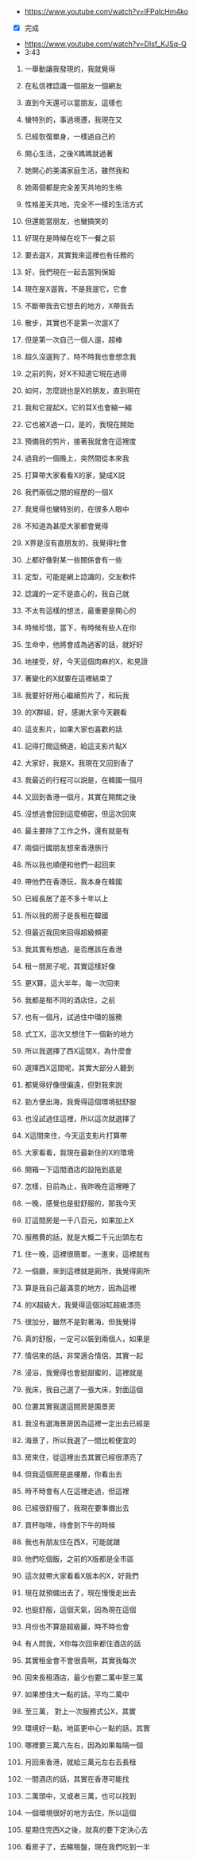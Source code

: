- https://www.youtube.com/watch?v=IFPqIcHm4ko
- [x] 完成

- https://www.youtube.com/watch?v=DIsf_KJSq-Q
- 3:43

1. 一舉動讓我發現的，我就覺得
1. 在私信裡諗識一個朋友一個網友
1. 直到今天還可以當朋友，這樣也
1. 蠻特別的，事過境遷，我現在又
1. 已經恢復單身，一樣過自己的
1. 開心生活，之後X媽媽就過著
1. 她開心的美滿家庭生活，雖然我和
1. 她兩個都是完全差天共地的生格
1. 性格差天共地，完全不一樣的生活方式
1. 但還能當朋友，也蠻搞笑的
1. 好現在是時候在吃下一餐之前
1. 要去遛X，其實我來這裡也有任務的
1. 好，我們現在一起去當狗保姆
1. 現在是X遛我，不是我遛它，它會
1. 不斷帶我去它想去的地方，X帶我去
1. 散步，其實也不是第一次遛X了
1. 但是第一次自己一個人遛，超棒
1. 超久沒遛狗了，時不時我也會想念我
1. 之前的狗，好X不知道它現在過得
1. 如何，怎麼説也是X的朋友，直到現在
1. 我和它提起X，它的耳X也會縮一縮
1. 它也被X過一口，是的，我現在開始
1. 預備我的剪片，接著我就會在這裡度
1. 過我的一個晚上，突然間從本來我
1. 打算帶大家看看X的家，變成X説
1. 我們兩個之間的經歷的一個X
1. 我覺得也蠻特別的，在很多人眼中
1. 不知道為甚麼大家都會覺得
1. X界是沒有直朋友的，我覺得社會
1. 上都好像對某一些關係會有一些
1. 定型，可能是網上諗識的，交友軟件
1. 諗識的一定不是直心的，我自己就
1. 不太有這樣的想法，最重要是開心的
1. 時候珍惜，當下，有時候有些人在你
1. 生命中，他將會成為過客的話，就好好
1. 地接受，好，今天這個肉麻的X，和見證
1. 著變化的X就要在這裡結束了
1. 我要好好用心繼續剪片了，和玩我
1. 的X群組，好，感謝大家今天觀看
1. 這支影片，如果大家也喜歡的話
1. 記得打閲這頻道，給這支影片點X

1. 大家好，我是X，我現在又回到香了
1. 我最近的行程可以説是，在韓國一個月
1. 又回到香港一個月，其實在開關之後
1. 沒想過會回到這麼頻密，但這次回來
1. 最主要除了工作之外，還有就是有
1. 兩個行國朋友想來香港旅行
1. 所以我也順便和他們一起回來
1. 帶他們在香港玩，我本身在韓國
1. 已經長居了差不多十年以上
1. 所以我的房子是長租在韓國
1. 但最近我回來回得超級頻密
1. 我其實有想過，是否應該在香港
1. 租一間房子呢，其實這樣好像
1. 更X算，這大半年，每一次回來
1. 我都是租不同的酒店住，之前
1. 也有一個月，試過住中環的服務
1. 式工X，這次又想住下一個新的地方
1. 所以我選擇了西X這間X，為什麼會
1. 選擇西X這間呢，其實大部分人聽到
1. 都覺得好像很偏遠，但對我來説
1. 勁方便出海，我覺得這個環境挺舒服
1. 也沒試過住這裡，所以這次就選擇了
1. X這間來住，今天這支影片打算帶
1. 大家看看，我現在最新住的X的環境
1. 開箱一下這間酒店的設拖到底是
1. 怎樣，目前為止，我昨晚在這裡睡了
1. 一晚，感覺也是挺舒服的，那我今天
1. 訂這間房是一千八百元，如果加上X
1. 服務費的話，就是大概二千元出頭左右
1. 住一晚，這裡很簡單，一進來，這裡就有
1. 一個廳，來到這裡就是廁所，我覺得廁所
1. 算是我自己最滿意的地方，因為這裡
1. 的X超級大，我覺得這個浴缸超級漂亮
1. 很加分，雖然不是對著海，但我覺得
1. 真的舒服，一定可以裝到兩個人，如果是
1. 情侶來的話，非常適合情侶，其實一起
1. 浸浴，我覺得也會挺甜蜜的，這裡就是
1. 我床，我自己選了一張大床，對面這個
1. 位置其實我選這間房是園景房
1. 我沒有選海景房因為這裡一定出去已經是
1. 海景了，所以我選了一間比較便宜的
1. 房來住，從這裡出去其實已經很漂亮了
1. 但我這個房是底樓層，你看出去
1. 時不時會有人在這裡走過，但這裡
1. 已經很舒服了，我現在要準備出去
1. 買杯咖啡，待會到下午的時候
1. 我也有朋友住在西X，可能就跟
1. 他們吃個飯，之前的X版都是全市區
1. 這次就帶大家看看X版本的X，好我們
1. 現在就預備出去了，現在慢慢走出去
1. 也挺舒服，這個天氣，因為現在這個
1. 月份也不算是超級麗，時不時也會
1. 有人問我，X你每次回來都住酒店的話
1. 其實租金會不會很貴啊，其實我每次
1. 回來長租酒店，最少也要二萬中至三萬
1. 如果想住大一點的話，平均二萬中
1. 至三萬， 對上一次服務式公X，其實
1. 環境好一點，地區更中心一點的話，其實
1. 哪裡要三萬六左右，因為如果每隔一個
1. 月回來香港，就給三萬元左右去長租
1. 一間酒店的話，其實在香港可能找
1. 二萬頭中，又或者三萬，也可以找到
1. 一個環境很好的地方去住，所以這個
1. 星期住完西X之後，就真的要下定決心去
1. 看房子了，去睇租盤，現在我們吃到一半
